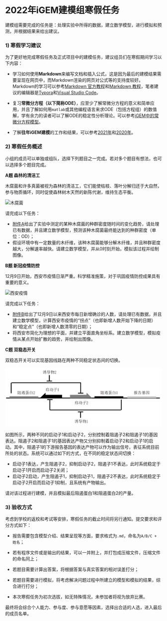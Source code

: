 # 2022年iGEM建模组寒假任务

建模组需要完成的任务是：处理实验中所得的数据，建立数学模型，进行模拟和预测，并根据结果来给出建议。

### 1) 寒假学习建议

为了更好地完成寒假任务及正式项目中的建模任务，建议组员们在寒假期间学习以下内容：

- 学习如何使用**Markdown**来编写文档和插入公式，这是因为最后的建模结果需要呈现在网页中，而Markdown渲染的网页对公式等的支持度较好。Markdown的学习可以参考[Markdown 官方教程](https://markdown.com.cn/)和[Markdown 教程](https://www.runoob.com/markdown/md-tutorial.html)，笔者建议的编辑器是[Typora](https://www.typora.net/)和[Visual Studio Code](https://code.visualstudio.com/)。

- 复习**常微分方程（以下简称ODE）**，应至少了解常微分方程的意义和简单应用，并且了解如何用`matlab`或其他编程语言来求ODE（包括方程组）的数值解，学有余力的读者可以了解ODE的稳定性分析理论。可以参考[iGEM中的常微分方程模型](https://temp.dylandong.top/posts/iGEM中的常微分方程模型/)。
- 了解**往年iGEM建模**的工作和结果，可以参考[2021年](https://2021.igem.org/Team:XJTU-China/Model)和[2020年](https://2020.igem.org/Team:XJTU-China/Model)。

### 2) 寒假任务概述

小组的成员可以单独或组队，选择下列题目之一完成。若对多个题目有想法，也可以选择多个题目完成。

**A题 森林的清洁工**

木腐菌和许多真菌被视为森林的清洁工，它们能使枯枝、落叶分解归还于大自然，参与物质循环，同时促使森林树木天然的新陈代谢，维持生态平衡。

![木腐菌](http://img.chinatimber.org/uppic/20130415085856736.jpg)

请完成以下任务：

- [附件A](./附件A.xlsx)给出了实验中测定的某种木腐菌的种群密度随时间的变化趋势，请处理已有数据，并且建立数学模型，预测该种木腐菌最终能达到的种群密度（单位：OD）；
- 假设环境中有一定数量的木纤维，该种木腐菌能够分解木纤维，并且种群密度越大，分解速率越快。请建立数学模型，并从0时刻开始，模拟该过程并绘制图像。

**B题 新冠疫情防控**

12月9日开始，西安市疫情日渐严重。科学精准施策，对于巩固疫情防控成果具有重要的意义。

![西安疫情](http://www.whysw.org/uploads/image/20200215/1581739896173891.jpg)

请完成以下任务：

- [附件B](./附件B.xlsx)给出了12月9日以来西安市每日新增确诊的人数，请处理已有数据，并且建立数学模型，计算西安市疫情的“拐点”（也即新增人数开始下降的日期）和“稳定点”（也即新增人数清零的日期）；
- 将西安市简化为理想的平面，并建立平面直角坐标系。建立数学模型，模拟疫情从某点开始扩散的趋势，并绘制出图像。

**C题 双稳态开关**

双稳态开关可以实现基因线路在两种不同稳定状态间的切换。

![双稳态开关](./附件C.png)

如图所示，两种不同的启动子1和启动子2，分别控制着阻遏子2和阻遏子1的基因表达。阻遏子2和阻遏子1的基因表达产物又分别抑制着启动子2和启动子1的启动。其中，阻遏子1的下游报告基因的表达产物可以作为输出信号，表征系统目前所处的状态。系统可以通过如下的方式，在不同的稳定状态间切换：

- 启动子1表达，产生阻遏子2，抑制启动子2，阻遏子1不表达，此时系统稳定于启动子1开启而启动子2关闭；
- 启动子2启动，产生阻遏子1，抑制启动子1，阻遏子2不表达，此时系统稳定于启动子2开启而启动子1抑制，且系统有产物输出。

请对该过程进行建模，并且模拟最后阻遏蛋白1和阻遏蛋白2的产量。

### 3) 验收方式

考虑到学校的返校和考试等安排，寒假任务的截止时间将另行通知。提交要求和评分方式如下：

- 报告需要包含模型介绍、结果呈现等方面，要求格式为`.md`，命名为`A/B/C + 姓名`；

- 若有程序文件或是输出的结果，可以一并附上，并打包成压缩文件，压缩文件的命名同上；

- 若题目需要计算出答案，将根据答案与真实答案的相对误差打分；

- 若题目需要进行模拟，将考虑解决问题过程中所建立的模型和模拟的结果，综合进行打分；

- 本次寒假任务为初次选拔，如无特殊情况，未参加者将视为放弃比赛。

最终将会综合个人能力、参与度、参与意愿等因素，选择出合适的人选，进入最后的成员名单。